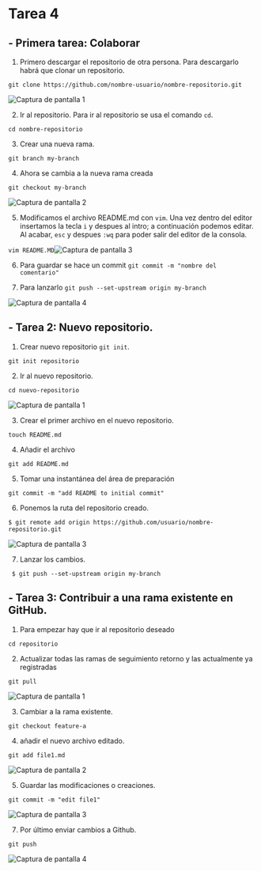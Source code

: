 # Tarea 4
## - Primera tarea: Colaborar 


1. Primero descargar el repositorio de otra persona. Para descargarlo habrá que clonar un repositorio.

`git clone https://github.com/nombre-usuario/nombre-repositorio.git`

![Captura de pantalla 1](https://user-images.githubusercontent.com/82807688/154710486-89c96c20-78a1-4242-a02b-05e57674c46d.png)

2. Ir al repositorio. Para ir al repositorio se usa el comando `cd`.

`cd nombre-repositorio`

3. Crear una nueva rama. 

`git branch my-branch`

4. Ahora se cambia a la nueva rama creada 

`git checkout my-branch`

![Captura de pantalla 2](https://user-images.githubusercontent.com/82807688/154712192-81ed9e46-5791-4232-9dd2-e6e95bccf84f.png)

5. Modificamos el archivo README.md con `vim`. Una vez dentro del editor insertamos la tecla `i` y despues al intro; a continuación podemos editar. Al acabar, `esc` y despues `:wq` para poder salir del editor de la consola.

`vim README.MD`![Captura de pantalla 3](https://user-images.githubusercontent.com/82807688/154713996-2dfd125b-d664-4361-b256-f0b655492baf.png)

6. Para guardar se hace un commit 
`git commit -m "nombre del comentario"`

7. Para lanzarlo 
`git push --set-upstream origin my-branch`

![Captura de pantalla 4](https://user-images.githubusercontent.com/82807688/154716039-6f714d85-0f5c-4da1-889b-74e595f7eb15.png)

## - Tarea 2: Nuevo repositorio.

1. Crear nuevo repositorio `git init`.

`git init repositorio`

2. Ir al nuevo repositorio.

`cd nuevo-repositorio`

![Captura de pantalla 1](https://user-images.githubusercontent.com/82807688/154718208-489e7f42-1382-47ac-b7e0-ed134ce0d9c4.png)

3. Crear el primer archivo en el nuevo repositorio.

`touch README.md`

4. Añadir el archivo

`git add README.md`

5. Tomar una instantánea del área de preparación

`git commit -m "add README to initial commit"`

6. Ponemos la ruta del repositorio creado.

`$ git remote add origin https://github.com/usuario/nombre-repositorio.git`

![Captura de pantalla 3](https://user-images.githubusercontent.com/82807688/154722066-3ef348a4-98d9-4be4-84f1-0a03f21c7ffb.png)

7. Lanzar los cambios.

` $ git push --set-upstream origin my-branch`

## - Tarea 3: Contribuir a una rama existente en GitHub.

1. Para empezar hay que ir al repositorio deseado

`cd repositorio`

2. Actualizar todas las ramas de seguimiento retorno y las actualmente ya registradas

`git pull`

![Captura de pantalla 1](https://user-images.githubusercontent.com/82807688/154723413-ad58a3fc-30f8-46cd-81a2-d41b1707e3f6.png)

3. Cambiar a la rama existente.

`git checkout feature-a`

4. añadir el nuevo archivo editado.

`git add file1.md`

![Captura de pantalla 2](https://user-images.githubusercontent.com/82807688/154724317-9404eaee-a822-47c1-b38e-6359463bfa78.png)

5. Guardar las modificaciones o creaciones.

`git commit -m "edit file1"`

![Captura de pantalla 3](https://user-images.githubusercontent.com/82807688/154724445-06ce4ab0-2708-4f37-bc26-367946c35bea.png)

7. Por último enviar cambios a Github.

`git push`

![Captura de pantalla 4](https://user-images.githubusercontent.com/82807688/154724511-756024d5-35b0-48b1-9835-33e9c5fecacb.png)
